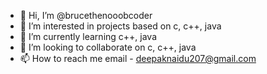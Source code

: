 - 👋 Hi, I’m @brucethenooobcoder
- 👀 I’m interested in projects based on c, c++, java
- 🌱 I’m currently learning c++, java
- 💞️ I’m looking to collaborate on c, c++, java
- 📫 How to reach me email - deepaknaidu207@gmail.com

<!---
brucethenooobcoder/brucethenooobcoder is a ✨ special ✨ repository because its `README.md` (this file) appears on your GitHub profile.
You can click the Preview link to take a look at your changes.
--->
